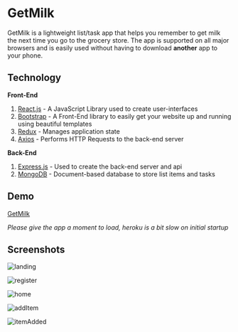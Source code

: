 # GetMilk
GetMilk is a lightweight list/task app that helps you remember to get milk the next time you go to the grocery store. The app is supported on all major browsers and is easily used without having to download **another** app to your phone.

## Technology
**Front-End**

1. [React.js](https://reactjs.org/) - A JavaScript Library used to create user-interfaces
2. [Bootstrap](https://getbootstrap.com/) - A Front-End library to easily get your website up and running using beautiful templates
3. [Redux](https://redux.js.org/) - Manages application state
4. [Axios](https://github.com/axios/axios) - Performs HTTP Requests to the back-end server
    
**Back-End**

1. [Express.js](https://expressjs.com/) - Used to create the back-end server and api
2. [MongoDB](https://www.mongodb.com/) - Document-based database to store list items and tasks
    
## Demo
[GetMilk](https://frozen-stream-30142.herokuapp.com/)

*Please give the app a moment to load, heroku is a bit slow on initial startup*

## Screenshots
![landing](https://user-images.githubusercontent.com/25943488/86978601-21568580-c134-11ea-885d-79c80a305240.png)

![register](https://user-images.githubusercontent.com/25943488/86978608-2287b280-c134-11ea-8f8b-5913bbc32167.png)

![home](https://user-images.githubusercontent.com/25943488/86978607-2287b280-c134-11ea-8acb-31cc2c7fee7d.png)

![addItem](https://user-images.githubusercontent.com/25943488/86978606-21ef1c00-c134-11ea-97a7-ae5f9390052b.png)

![itemAdded](https://user-images.githubusercontent.com/25943488/86978603-21ef1c00-c134-11ea-9999-48b87f4e098c.png)
